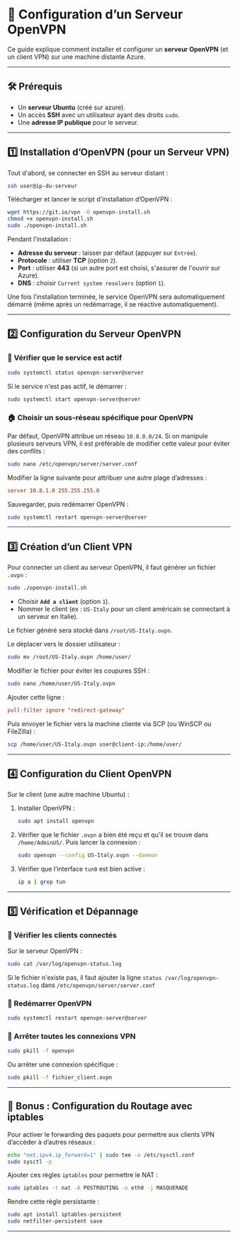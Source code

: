 # 💼 Configuration d’un Serveur OpenVPN

Ce guide explique comment installer et configurer un **serveur OpenVPN** (et un client VPN) sur une machine distante Azure.

---

## 🛠️ Prérequis

- Un **serveur Ubuntu** (créé sur azure).
- Un accès **SSH** avec un utilisateur ayant des droits `sudo`.
- Une **adresse IP publique** pour le serveur.

---

## 1️⃣ **Installation d’OpenVPN (pour un Serveur VPN)**

Tout d'abord, se connecter en SSH au serveur distant :

```sh
ssh user@ip-du-serveur
```

Télécharger et lancer le script d'installation d’OpenVPN :

```sh
wget https://git.io/vpn -O openvpn-install.sh
chmod +x openvpn-install.sh
sudo ./openvpn-install.sh
```

Pendant l’installation :

- **Adresse du serveur** : laisser par défaut (appuyer sur `Entrée`).
- **Protocole** : utiliser **TCP** (option `2`).
- **Port** : utiliser **443** (si un autre port est choisi, s'assurer de l'ouvrir sur Azure).
- **DNS** : choisir `Current system resolvers` (option `1`).

Une fois l’installation terminée, le service OpenVPN sera automatiquement démarré (même après un redémarrage, il se réactive automatiquement).

---

## 2️⃣ **Configuration du Serveur OpenVPN**

### 📌 Vérifier que le service est actif

```sh
sudo systemctl status openvpn-server@server
```

Si le service n'est pas actif, le démarrer :

```sh
sudo systemctl start openvpn-server@server
```

### 🏠 Choisir un sous-réseau spécifique pour OpenVPN

Par défaut, OpenVPN attribue un réseau `10.8.0.0/24`. Si on manipule plusieurs serveurs VPN, il est préférable de modifier cette valeur pour éviter des conflits :

```sh
sudo nano /etc/openvpn/server/server.conf
```

Modifier la ligne suivante pour attribuer une autre plage d’adresses :

```ini
server 10.8.1.0 255.255.255.0
```

Sauvegarder, puis redémarrer OpenVPN :

```sh
sudo systemctl restart openvpn-server@server
```

---

## 3️⃣ **Création d’un Client VPN**

Pour connecter un client au serveur OpenVPN, il faut générer un fichier `.ovpn` :

```sh
sudo ./openvpn-install.sh
```

- Choisir **`Add a client`** (option `1`).
- Nommer le client (ex : `US-Italy` pour un client américain se connectant à un serveur en Italie).

Le fichier généré sera stocké dans `/root/US-Italy.ovpn`.

Le déplacer vers le dossier utilisateur :

```sh
sudo mv /root/US-Italy.ovpn /home/user/
```

Modifier le fichier pour éviter les coupures SSH :

```sh
sudo nano /home/user/US-Italy.ovpn
```

Ajouter cette ligne :

```ini
pull-filter ignore "redirect-gateway"
```

Puis envoyer le fichier vers la machine cliente via SCP (ou WinSCP ou FileZilla) :

```sh
scp /home/user/US-Italy.ovpn user@client-ip:/home/user/
```

---

## 4️⃣ **Configuration du Client OpenVPN**

Sur le client (une autre machine Ubuntu) :

1. Installer OpenVPN :

   ```sh
   sudo apt install openvpn
   ```

2. Vérifier que le fichier `.ovpn` a bien été reçu et qu'il se trouve dans `/home/AdminUS/`. Puis lancer la connexion :

   ```sh
   sudo openvpn --config US-Italy.ovpn --daemon
   ```

3. Vérifier que l’interface `tun0` est bien active :
   ```sh
   ip a | grep tun
   ```

---

## 5️⃣ **Vérification et Dépannage**

### 🔎 Vérifier les clients connectés

Sur le serveur OpenVPN :

```sh
sudo cat /var/log/openvpn-status.log
```

Si le fichier n'existe pas, il faut ajouter la ligne `status /var/log/openvpn-status.log` dans `/etc/openvpn/server/server.conf`

### 🔌 Redémarrer OpenVPN

```sh
sudo systemctl restart openvpn-server@server
```

### 🚫 Arrêter toutes les connexions VPN

```sh
sudo pkill -f openvpn
```

Ou arrêter une connexion spécifique :

```sh
sudo pkill -f fichier_client.ovpn
```

---

## 🔗 **Bonus : Configuration du Routage avec iptables**

Pour activer le forwarding des paquets pour permettre aux clients VPN d’accéder à d’autres réseaux :

```sh
echo "net.ipv4.ip_forward=1" | sudo tee -a /etc/sysctl.conf
sudo sysctl -p
```

Ajouter ces règles `iptables` pour permettre le NAT :

```sh
sudo iptables -t nat -A POSTROUTING -o eth0 -j MASQUERADE
```

Rendre cette règle persistante :

```sh
sudo apt install iptables-persistent
sudo netfilter-persistent save
```

---
